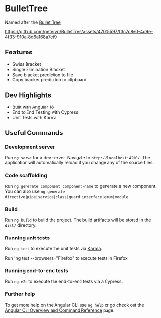 # BulletTree

Named after the [Bullet Tree](https://en.wikipedia.org/wiki/Terminalia_buceras)

https://github.com/peteryn/BulletTree/assets/47015597/f3c7c8e0-4d9e-4f33-910a-8d6a168a7ef9

## Features

-   Swiss Bracket
-   Single Elimination Bracket
-   Save bracket prediction to file
-   Copy bracket prediction to clipboard

## Dev Highlights

-   Built with Angular 18
-   End to End Testing with Cypress
-   Unit Tests with Karma

## Useful Commands

### Development server

Run `ng serve` for a dev server. Navigate to `http://localhost:4200/`. The application will automatically reload if you change any of the source files.

### Code scaffolding

Run `ng generate component component-name` to generate a new component. You can also use `ng generate directive|pipe|service|class|guard|interface|enum|module`.

### Build

Run `ng build` to build the project. The build artifacts will be stored in the `dist/` directory.

### Running unit tests

Run `ng test` to execute the unit tests via [Karma](https://karma-runner.github.io).

Run 'ng test --browsers="Firefox" to execute tests in Firefox

### Running end-to-end tests

Run `ng e2e` to execute the end-to-end tests via a Cypress.

### Further help

To get more help on the Angular CLI use `ng help` or go check out the [Angular CLI Overview and Command Reference](https://angular.io/cli) page.
